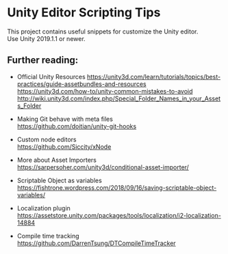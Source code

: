 # Unity Editor Scripting Tips

This project contains useful snippets for customize the Unity editor.  
Use Unity 2019.1.1 or newer.


## Further reading:

* Official Unity Resources
https://unity3d.com/learn/tutorials/topics/best-practices/guide-assetbundles-and-resources  
https://unity3d.com/how-to/unity-common-mistakes-to-avoid
http://wiki.unity3d.com/index.php/Special_Folder_Names_in_your_Assets_Folder

* Making Git behave with meta files  
https://github.com/doitian/unity-git-hooks 

* Custom node editors  
https://github.com/Siccity/xNode

* More about Asset Importers  
https://sarpersoher.com/unity3d/conditional-asset-importer/

* Scriptable Object as variables  
https://fishtrone.wordpress.com/2018/09/16/saving-scriptable-object-variables/

* Localization plugin  
https://assetstore.unity.com/packages/tools/localization/i2-localization-14884

* Compile time tracking  
https://github.com/DarrenTsung/DTCompileTimeTracker